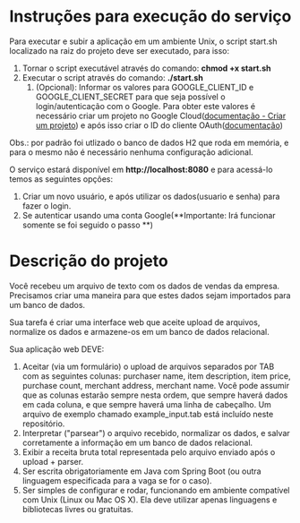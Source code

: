 # Instruções para execução do serviço
Para executar e subir a aplicação em um ambiente Unix, o script start.sh localizado na raiz do projeto deve ser executado, para isso:

1. Tornar o script executável através do comando: **chmod +x start.sh**
1. Executar o script através do comando: **./start.sh**
	1. (Opcional): Informar os valores para GOOGLE_CLIENT_ID e GOOGLE_CLIENT_SECRET para que seja possível o login/autenticação com o Google. Para obter este valores é necessário criar um projeto no Google Cloud([documentação - Criar um projeto](https://developers.google.com/maps/documentation/android-sdk/cloud-setup?hl=pt-br#create)) e após isso criar o ID do cliente OAuth([documentação](https://support.google.com/workspacemigrate/answer/9222992?hl=pt-BR))
	

Obs.: por padrão foi utlizado o banco de dados H2 que roda em memória, e para o mesmo não é necessário nenhuma configuração adicional.

O serviço estará disponível em **http://localhost:8080** e para acessá-lo temos as seguintes opções:

1. Criar um novo usuário, e após utilizar os dados(usuario e senha) para fazer o login.
1. Se autenticar usando uma conta Google(**Importante: Irá funcionar somente se foi seguido o passo **)


# Descrição do projeto
Você recebeu um arquivo de texto com os dados de vendas da empresa. Precisamos criar uma maneira para que estes dados sejam importados para um banco de dados.

Sua tarefa é criar uma interface web que aceite upload de arquivos, normalize os dados e armazene-os em um banco de dados relacional.

Sua aplicação web DEVE:

1. Aceitar (via um formulário) o upload de arquivos separados por TAB com as seguintes colunas: purchaser name, item description, item price, purchase count, merchant address, merchant name. Você pode assumir que as colunas estarão sempre nesta ordem, que sempre haverá dados em cada coluna, e que sempre haverá uma linha de cabeçalho. Um arquivo de exemplo chamado example_input.tab está incluído neste repositório.
1. Interpretar ("parsear") o arquivo recebido, normalizar os dados, e salvar corretamente a informação em um banco de dados relacional.
1. Exibir a receita bruta total representada pelo arquivo enviado após o upload + parser.
1. Ser escrita obrigatoriamente em Java com Spring Boot (ou outra linguagem especificada para a vaga se for o caso).
1. Ser simples de configurar e rodar, funcionando em ambiente compatível com Unix (Linux ou Mac OS X). Ela deve utilizar apenas linguagens e bibliotecas livres ou gratuitas.